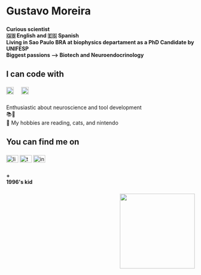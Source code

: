 <h1 align="left">Gustavo Moreira</h1>

###

<h4 align="left">Curious scientist<br>🇬🇧 English and 🇪🇸 Spanish<br>Living in Sao Paulo BRA at biophysics departament as a PhD Candidate by UNIFESP<br>Biggest passions --> Biotech and Neuroendocrinology</h4>

###

<h2 align="left">I can code with</h2>

###

<div align="left">
  <img src="https://cdn.jsdelivr.net/gh/devicons/devicon/icons/r/r-original.svg" height="20" alt="r logo"  />
  <img width="12" />
  <img src="https://cdn.jsdelivr.net/gh/devicons/devicon/icons/python/python-original.svg" height="20" alt="python logo"  />
</div>

###

<p align="left">Enthusiastic about neuroscience and tool development<br>📚🎯 <br>🎲 My hobbies are reading, cats, and nintendo</p>

###

<h2 align="left">You can find me on</h2>

###

<div align="left">
  <img src="https://raw.githubusercontent.com/maurodesouza/profile-readme-generator/master/src/assets/icons/social/linkedin/default.svg" width="32" height="20" alt="linkedin logo"  />
  <img src="https://raw.githubusercontent.com/maurodesouza/profile-readme-generator/master/src/assets/icons/social/twitter/default.svg" width="32" height="20" alt="twitter logo"  />
  <img src="https://raw.githubusercontent.com/maurodesouza/profile-readme-generator/master/src/assets/icons/social/instagram/default.svg" width="32" height="20" alt="instagram logo"  />
</div>

###

<h4 align="left">+<br>1996's kid <br>

###

<div align="right">
  <img height="200" src="https://user-images.githubusercontent.com/74038190/225813708-98b745f2-7d22-48cf-9150-083f1b00d6c9.gif"  />
</div>

###
